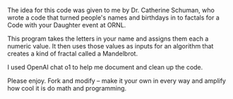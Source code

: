 

The idea for this code was given to me by Dr. Catherine Schuman, who wrote a code that turned people's names and birthdays in to factals for a Code with your Daughter event at ORNL. 

This program takes the letters in your name and assigns them each a numeric value. 
It then uses those values as inputs for an algorithm that creates a kind of fractal called a Mandelbrot.

I used OpenAI chat o1 to help me document and clean up the code. 

Please enjoy. Fork and modify – make it your own in every way and amplify how cool it is do math and programming. 
